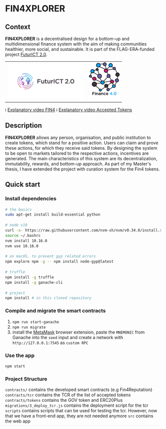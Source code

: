 # FIN4XPLORER

## Context

**FIN4XPLORER** is a decentralised design for a bottom-up and multidimensional finance system with the aim of making communities healthier, more social, and sustainable. It is part of the FLAG-ERA-funded project [FuturICT 2.0](https://futurict2.eu/).

<table border="0"><tr><td>
<a href="https://futurict2.eu/"><img src="public/project-logos/FuturICT2_logo_on_white.png" width="250" ></a></td>
<td>
<img src="public/project-logos/Fin4_logo_on_white.jpg" width="100">
</td></tr></table>

ℹ️ [Explanatory video FIN4](http://www.youtube.com/watch?v=oNlKdHjvExo)
ℹ️ [Explanatory video Accepted Tokens](https://www.youtube.com/watch?v=1bircSUBNm0)

## Description

**FIN4XPLORER** allows any person, organisation, and public institution to create tokens, which stand for a positive action. Users can claim and prove these actions, for which they receive said tokens. By designing the system to be open to markets tailored to the respective actions, incentives are generated. The main characteristics of this system are its decentralization, immutability, rewards, and bottom-up approach. As part of my Master's thesis, I have extended the project with curation system for the Fin4 tokens.

## Quick start

### Install dependencies

```sh
# the basics
sudo apt-get install build-essential python

# node v10
curl -o- https://raw.githubusercontent.com/nvm-sh/nvm/v0.34.0/install.sh | bash
source ~/.bashrc
nvm install 10.16.0
nvm use 10.16.0

# on macOS, to prevent gyp related errors
npm explore npm -g -- npm install node-gyp@latest

# truffle
npm install -g truffle
npm install -g ganache-cli

# project
npm install # in this cloned repository
```

### Compile and migrate the smart contracts

1. `npm run start-ganache`
2. `npm run migrate`
4. install the [MetaMask](https://metamask.io/) browser extension, paste the `MNEMONIC` from Ganache into the `seed` input and create a network with `http://127.0.0.1:7545` as `custom RPC`

### Use the app
```sh
npm start
```

### Project Structure

`contracts/` contains the developed smart contracts (e.g Fin4Reputation)
`contracts/tcr` contains the TCR of the list of accepted tokens
`contracts/tokens` contains the GOV token and ERC20Plus
`migrations/3_deploy_tcr.js` contains the deployment script for the tcr
`scripts` contains scripts that can be used for testing the tcr. However, now that we have a front-end app, they are not needed anymore
`src` contains the web app
